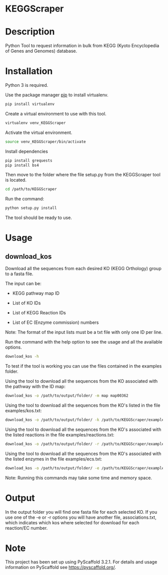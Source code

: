 KEGGScraper
===========

Description
===========

Python Tool to request information in bulk from KEGG (Kyoto Encyclopedia of Genes and Genomes) database.

Installation
============

Python 3 is required.

Use the package manager [pip](https://pip.pypa.io/en/stable/) to install virtualenv.

```bash
pip install virtualenv
```

Create a virtual environment to use with this tool.

```bash
virtualenv venv_KEGGScraper
```

Activate the virtual environment.

```bash
source venv_KEGGScraper/bin/activate
```

Install dependencies

```bash
pip install grequests
pip install bs4
```

Then move to the folder where the file setup.py from the KEGGScraper tool is located.

```bash
cd /path/to/KEGGScraper
```

Run the command:

```bash
python setup.py install
```

The tool should be ready to use.

Usage
=====

## download_kos

Download all the sequences from each desired KO (KEGG Orthology) group to a fasta file.

The input can be:

- KEGG pathway map ID

- List of KO IDs

- List of KEGG Reaction IDs

- List of EC (Enzyme commission) numbers

Note: The format of the input lists must be a txt file with only one ID per line.


Run the command with the help option to see the usage and all the available options.

```bash
download_kos -h
```

To test if the tool is working you can use the files contained in the examples folder.

Using the tool to download all the sequences from the KO associated with the pathway with the ID map:

```bash
download_kos -o /path/to/output/folder/ -m map map00362
```

Using the tool to download all the sequences from the KO's listed in the file examples/kos.txt:

```bash
download_kos -o /path/to/output/folder/ -k /path/to/KEGGScraper/examples/kos.txt
```

Using the tool to download all the sequences from the KO's associated with the listed reactions in the file examples/reactions.txt:

```bash
download_kos -o /path/to/output/folder/ -r /path/to/KEGGScraper/examples/reactions.txt
```

Using the tool to download all the sequences from the KO's associated with the listed enzymes in the file examples/ecs.txt:

```bash
download_kos -o /path/to/output/folder/ -e /path/to/KEGGScraper/examples/ecs.txt
```

Note: Running this commands may take some time and memory space.


Output
======
In the output folder you will find one fasta file for each selected KO.
If you use one of the -e or -r options you will have another file, associations.txt, which indicates which kos where selected for download for each reaction/EC number.


Note
====

This project has been set up using PyScaffold 3.2.1. For details and usage
information on PyScaffold see https://pyscaffold.org/.
